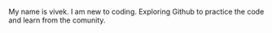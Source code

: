 

<!---
vivek12IND/vivek12IND is a ✨ special ✨ repository because its `README.md` (this file) appears on your GitHub profile.
You can click the Preview link to take a look at your changes.
--->
My name is vivek.
I am new to coding. Exploring Github to practice the code and learn from the comunity. 
